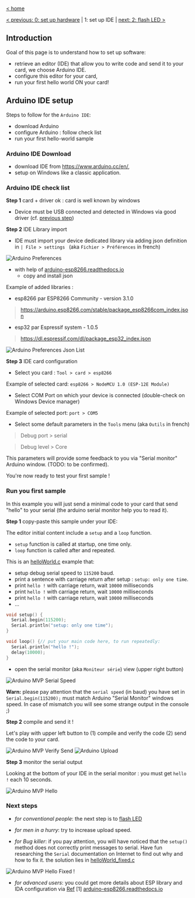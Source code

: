 [< home](../readme.md)

[< previous: 0: set up hardware](./00_setupDriver.md) | 1: set up IDE | [next: 2: flash LED >](./20_flashLed.md)

## Introduction

Goal of this page is to understand how to set up software:
- retrieve an editor (IDE) that allow you to write code and send it to your card, we choose Arduino IDE.
- configure this editor for your card,
- run your first hello world ON your card!

## Arduino IDE setup

Steps to follow for the `Arduino IDE`:
- download Arduino
- configure Arduino : follow check list
- run your first hello-world sample

### Arduino IDE Download

- download IDE from https://www.arduino.cc/en/,
- setup on Windows like a classic application.

### Arduino IDE check list

**Step 1** card + driver ok : card is well known by windows

- Device must be USB connected and detected in Windows via good driver (cf. [previous step](./00_setupDriver.md))

**Step 2** IDE Library import

- IDE must import your device dedicated library via adding json definition in `| File > settings ` (aka `Fichier > Préférences` in french)

![Arduino Preferences](./images/10/ArduinoPreferences.JPG)

- with help of [arduino-esp8266.readthedocs.io](https://arduino-esp8266.readthedocs.io/en/latest/installing.html#boards-manager)
    - copy and install json

Example of added libraries :
- esp8266 par ESP8266 Community - version 3.1.0
>https://arduino.esp8266.com/stable/package_esp8266com_index.json
- esp32 par Espressif system - 1.0.5
>https://dl.espressif.com/dl/package_esp32_index.json

![Arduino Preferences Json List](./images/10/ArduinoPreferencesJsonList.JPG)


**Step 3** IDE card configuration

- Select you card : `Tool > card > esp8266`

Example of selected card: `esp8266 > NodeMCU 1.0 (ESP-12E Module)`

- Select COM Port on which your device is connected (double-check on Windows Device manager)

Example of selected port: `port > COM5`

- Select some default parameters in the `Tools` menu (aka `Outils` in french)

>Debug port > serial

>Debug level > Core

This parameters will provide some feedback to you via "Serial monitor" Arduino window. (TODO: to be confirmed).

You're now ready to test your first sample !

### Run you first sample

In this example you will just send a minimal code to your card that send "hello" to your serial (the arduino serial monitor help you to read it).

**Step 1** copy-paste this sample under your IDE:

The editor initial content include a `setup` and a `loop` function.
- `setup` function is called at startup, one time only.
- `loop` function is called after and repeated.

This is an [helloWorld.c](../sample/helloworld/helloWorld.c) example that:
- setup debug serial speed to `115200` baud.
- print a sentence with carriage return after setup : `setup: only one time`.
- print `hello !` with carriage return, wait `10000` milliseconds
- print `hello !` with carriage return, wait `10000` milliseconds
- print `hello !` with carriage return, wait `10000` milliseconds
- ...

```c
void setup() {
  Serial.begin(115200);
  Serial.println("setup: only one time");
}

void loop() {// put your main code here, to run repeatedly:
  Serial.println("hello !");
  delay(10000);
}
```

- open the serial monitor (aka `Moniteur série`) view (upper right button)

![Arduino MVP Serial Speed](./images/10/ArduinoMVPSerialSpeed.JPG)

**Warn:** please pay attention that the `serial speed` (in baud) you have set in `Serial.begin(115200);` must match Arduino "Serial Monitor" windows speed. In case of mismatch you will see some strange output in the console ;)


**Step 2** compile and send it !

Let's play with upper left button to (1) compile and verify the code (2) send the code to your card.

![Arduino MVP Verify Send](./images/10/ArduinoMVPVerifySend.JPG)
![Arduino Upload](./images/10/ArduinoUpload.JPG)

**Step 3** monitor the serial output

Looking at the bottom of your IDE in the serial monitor : you must get `hello !` each 10 seconds.

![Arduino MVP Hello](./images/10/ArduinoMVPHello.JPG)

### Next steps
- *for conventional people*: the next step is to [flash LED](./20_flashLed.md)
- *for men in a hurry*: try to increase upload speed. 

- *for Bug killer*: if you pay attention, you will have noticed that the `setup()` method does not correctly print messages to serial. Have fun researching the `Serial` documentation  on Internet to find out why and how to fix it. the solution lies in [helloWorld_fixed.c](../sample/helloworld/helloWorld_fixed.c)

![Arduino MVP Hello Fixed !](./images/10/ArduinoMVPHelloFixed.JPG)

- *for advanced users*: you could get more details about ESP library and IDA configuration via [Ref](./99_external_resources.md) [1] [arduino-esp8266.readthedocs.io](https://arduino-esp8266.readthedocs.io/en/latest/index.html)
